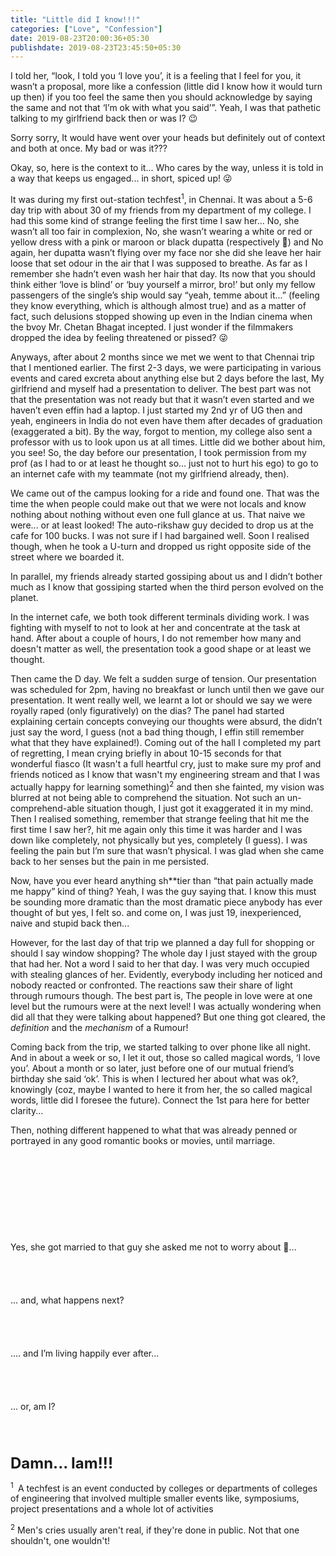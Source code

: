 ```yaml
---
title: "Little did I know!!!"
categories: ["Love", "Confession"]
date: 2019-08-23T20:00:36+05:30
publishdate: 2019-08-23T23:45:50+05:30
---
```


I told her, “look, I told you ‘I love you’, it is a feeling that I feel for you, it wasn’t a proposal, more like a confession (little did I know how it would turn up then) if you too feel the same then you should acknowledge by saying the same and not that ‘I’m ok with what you said’”. Yeah, I was that pathetic talking to my girlfriend back then or was I? 😉

Sorry sorry, It would have went over your heads but definitely out of context and both at once. My bad or was it???

Okay, so, here is the context to it... Who cares by the way, unless it is told in a way that keeps us engaged... in short, spiced up! 😜

It was during my first out-station techfest<sup>1</sup>, in Chennai. It was about a 5-6 day trip with about 30 of my friends from my department of my college. I had this some kind of strange feeling the first time I saw her... No, she wasn’t all too fair in complexion, No, she wasn’t wearing a white or red or yellow dress with a pink or maroon or black dupatta (respectively 🤪) and No again, her dupatta wasn’t flying over my face nor she did she leave her hair loose that set odour in the air that I was supposed to breathe. As far as I remember she hadn’t even wash her hair that day. Its now that you should think either ‘love is blind’ or ‘buy yourself a mirror, bro!’ but only my fellow passengers of the single’s ship would say “yeah, temme about it...” (feeling they know everything, which is although almost true) and as a matter of fact, such delusions stopped showing up even in the Indian cinema when the bvoy Mr. Chetan Bhagat incepted. I just wonder if the filmmakers dropped the idea by feeling threatened or pissed? 😜

Anyways, after about 2 months since we met we went to that Chennai trip that I mentioned earlier. The first 2-3 days, we were participating in various events and cared excreta about anything else but 2 days before the last, My girlfriend and myself had a presentation to deliver. The best part was not that the presentation was not ready but that it wasn’t even started and we haven’t even effin had a laptop. I just started my 2nd yr of UG then and yeah, engineers in India do not even have them after decades of graduation (exaggerated a bit). By the way, forgot to mention, my college also sent a professor with us to look upon us at all times. Little did we bother about him, you see! So, the day before our presentation, I took permission from my prof (as I had to or at least he thought so... just not to hurt his ego) to go to an internet cafe with my teammate (not my girlfriend already, then).

We came out of the campus looking for a ride and found one. That was the time the when people could make out that we were not locals and know nothing about nothing without even one full glance at us. That naive we were... or at least looked! The auto-rikshaw guy decided to drop us at the cafe for 100 bucks. I was not sure if I had bargained well. Soon I realised though, when he took a U-turn and dropped us right opposite side of the street where we boarded it.

In parallel, my friends already started gossiping about us and I didn’t bother much as I know that gossiping started when the third person evolved on the planet. 

In the internet cafe, we both took different terminals dividing work. I was fighting with myself to not to look at her and concentrate at the task at hand. After about a couple of hours, I do not remember how many and doesn't matter as well, the presentation took a good shape or at least we thought.

Then came the D day. We felt a sudden surge of tension. Our presentation was scheduled for 2pm, having no breakfast or lunch until then we gave our presentation. It went really well, we learnt a lot or should we say we were royally raped (only figuratively) on the dias? The panel had started explaining certain concepts conveying our thoughts were absurd, the didn’t just say the word, I guess (not a bad thing though, I effin still remember what that they have explained!). Coming out of the hall I completed my part of regretting, I mean crying briefly in about 10-15 seconds for that wonderful fiasco (It wasn't a full heartful cry, just to make sure my prof and friends noticed as I know that wasn't my engineering stream and that I was actually happy for learning something)<sup>2</sup> and then she fainted, my vision was blurred at not being able to comprehend the situation. Not such an un-comprehend-able situation though, I just got it exaggerated it in my mind. Then I realised something, remember that strange feeling that hit me the first time I saw her?, hit me again only this time it was harder and I was down like completely, not physically but yes, completely (I guess). I was feeling the pain but I’m sure that wasn’t physical. I was glad when she came back to her senses but the pain in me persisted.

Now, have you ever heard anything sh**tier than “that pain actually made me happy” kind of thing? Yeah, I was the guy saying that. I know this must be sounding more dramatic than the most dramatic piece anybody has ever thought of but yes, I felt so. and come on, I was just 19, inexperienced, naive and stupid back then...

However, for the last day of that trip we planned a day full for shopping or should I say window shopping? The whole day I just stayed with the group that had her. Not a word I said to her that day. I was very much occupied with stealing glances of her. Evidently, everybody including her noticed and nobody reacted or confronted. The reactions saw their share of light through rumours though. The best part is, The people in love were at one level but the rumours were at the next level! I was actually wondering when did all that they were talking about happened? But one thing got cleared, the *definition* and the *mechanism* of a Rumour!

Coming back from the trip, we started talking to over phone like all night. And in about a week or so, I let it out, those so called magical words, ‘I love you’. About a month or so later, just before one of our mutual friend’s birthday she said ‘ok’. This is when I lectured her about what was ok?, knowingly (coz, maybe I wanted to here it from her, the so called magical words, little did I foresee the future). Connect the 1st para here for better clarity...

Then, nothing different happened to what that was already penned or portrayed in any good romantic books or movies, until marriage.
<br>
<br>
<br>
<br>
<br>
<br>
<br>
<br>
<br>
<br>
Yes, she got married to that guy she asked me not to worry about 🤪...
<br>
<br>
<br>
<br>
<br>
... and, what happens next?
<br>
<br>
<br>
<br>
<br>
.... and I’m living happily ever after...
<br>
<br>
<br>
<br>
<br>
... or, am I?
<br>
<br>
<br>
<br>
<br>
<b style="font-size:24">Damn... Iam!!!</b>

<sup>1&nbsp;</sup> A techfest is an event conducted by colleges or departments of colleges of engineering that involved multiple smaller events like, symposiums, project presentations and a whole lot of activities

<sup>2</sup> Men's cries usually aren't real, if they're done in public. Not that one shouldn't, one wouldn't!